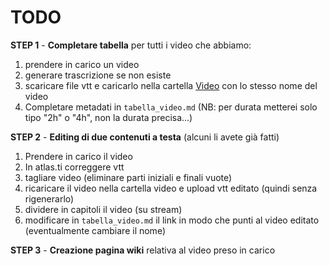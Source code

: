 # TODO

**STEP 1** - **Completare tabella** per tutti i video che abbiamo:
1. prendere in carico un video
2. generare trascrizione se non esiste
3. scaricare file vtt e caricarlo nella cartella [Video](https://liveunibo-my.sharepoint.com/:f:/g/personal/ludovica_pannitto_unibo_it/Ep40Zi7cM6FJuBVhACyIb50BNpa7sT-JmB0QMPqamtYVEg?e=sW7yQa) con lo stesso nome del video
4. Completare metadati in `tabella_video.md` (NB: per durata metterei solo tipo "2h" o "4h", non la durata precisa...)


**STEP 2** - **Editing di due contenuti a testa** (alcuni li avete già fatti)
1. Prendere in carico il video
2. In atlas.ti correggere vtt
3. tagliare video (eliminare parti iniziali e finali vuote)
4. ricaricare il video nella cartella video e upload vtt editato (quindi senza rigenerarlo)
5. dividere in capitoli il video (su stream)
6. modificare in `tabella_video.md` il link in modo che punti al video editato (eventualmente cambiare il nome)


**STEP 3** - **Creazione pagina wiki** relativa al video preso in carico